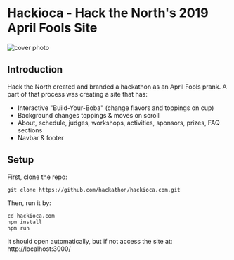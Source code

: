 # Hackioca - Hack the North's 2019 April Fools Site
![cover photo](https://i.imgur.com/VeMTQda.png)

## Introduction
Hack the North created and branded a hackathon as an April Fools prank. A part of that process was creating a site that has:
- Interactive "Build-Your-Boba" (change flavors and toppings on cup)
- Background changes toppings & moves on scroll
- About, schedule, judges, workshops, activities, sponsors, prizes, FAQ sections
- Navbar & footer

## Setup
First, clone the repo:

```
git clone https://github.com/hackathon/hackioca.com.git
```

Then, run it by:
```
cd hackioca.com
npm install
npm run
```

It should open automatically, but if not access the site at: http://localhost:3000/